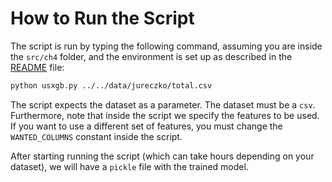 # How to Run the Script

The script is run by typing the following command, assuming you are inside the `src/ch4` folder, and the environment is set up as described in the [README](../../README.md) file:

```bash
python usxgb.py ../../data/jureczko/total.csv
```
The script expects the dataset as a parameter. The dataset must be a `csv`. Furthermore, note that inside the script we specify the features to be used. If you want to use a different set of features, you must change the `WANTED_COLUMNS` constant inside the script.

After starting running the script (which can take hours depending on your dataset), we will have a `pickle` file with the trained model. 